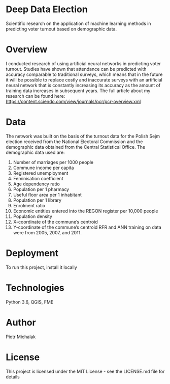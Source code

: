 # Deep Data Election
Scientific research on the application of machine learning methods in predicting voter turnout based on demographic data.

# Overview 
I conducted research of using artificial neural networks in predicting voter turnout. Studies have shown that attendance can be predicted with accuracy comparable to traditional surveys, which means that in the future it will be possible to replace costly and inaccurate surveys with an artificial neural network that is constantly increasing its accuracy as the amount of training data increases in subsequent years. The full article about my research can be found here: https://content.sciendo.com/view/journals/pcr/pcr-overview.xml

# Data
The network was built on the basis of the turnout data for the Polish Sejm  election received from the National Electoral Commission and the demographic data obtained from the Central Statistical Office. The demographic data used are:
1)	Number of marriages per 1000 people
2)	Commune income per capita
3)	Registered unemployment 
4)	Feminisation coefficient
5)	Age dependency ratio
6)	Population per 1 pharmacy 
7)	Useful floor area per 1 inhabitant
8)	Population per 1 library
9)	Enrolment ratio
10)	Economic entities entered into the REGON register per 10,000 people
11)	Population density
12)	X-coordinate of the commune’s centroid
13)	Y-coordinate of the commune’s centroid
RFR and ANN training on data were from 2005, 2007, and 2011. 

# Deployment
To run this project, install it locally

# Technologies
Python 3.6, QGIS, FME

# Author
Piotr Michalak

# License 
This project is licensed under the MIT License - see the LICENSE.md file for details
